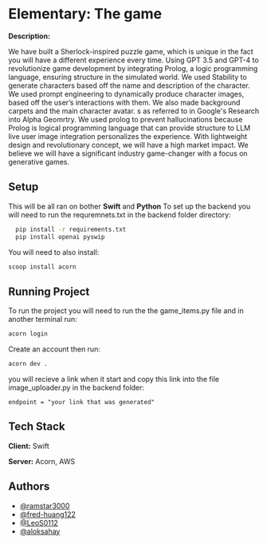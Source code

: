 
# Elementary: The game

**Description:** 

We have built a Sherlock-inspired puzzle game, which is unique in the fact you will have a different experience every time. Using GPT 3.5 and GPT-4 to revolutionize game development by integrating Prolog, a logic programming language, ensuring structure in the simulated world. We used Stability to generate characters based off the name and description of the character. We used prompt engineering to dynamically produce character images, based off the user’s interactions with them. We also made background carpets and the main character avatar. s as referred to in Google's Research into Alpha Geomrtry. We used prolog to prevent hallucinations because Prolog is logical programming language that can provide structure to LLM live user image integration personalizes the experience. With lightweight design and revolutionary concept, we will have a high market impact. We believe we will have a significant industry game-changer with a focus on generative games.


## Setup
This will be all ran on bother **Swift** and **Python**
To set up the backend you will need to run the requremnets.txt in the backend folder directory:

```bash
  pip install -r requirements.txt
  pip install openai pyswip
```

You will need to also install:

```bash
scoop install acorn
```

## Running Project

To run the project you will need to run the the game_items.py file and in another terminal run: 

```bash
acorn login
```
Create an account then run:

```bash
acorn dev .
```

you will recieve a link when it start and copy this link into the file image_uploader.py in the backend folder: 

```
endpoint = "your link that was generated"
```

## Tech Stack

**Client:** Swift

**Server:** Acorn, AWS

## Authors

- [@ramstar3000](https://www.github.com/ramstar3000)
- [@fred-huang122](https://www.github.com/fred-huang122)
- [@LeoS0112](https://www.github.com/LeoS0112)
- [@aloksahay](https://www.github.com/aloksahay)
